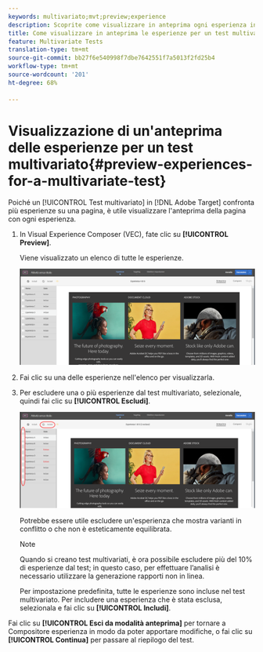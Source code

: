 ```yaml
---
keywords: multivariato;mvt;preview;experience
description: Scoprite come visualizzare in anteprima ogni esperienza in un'attività Test multivariato (MVT) in  Adobe Target utilizzando Visual Experience Composer (VEC) (Compositore esperienza visivo).
title: Come visualizzare in anteprima le esperienze per un test multivariato (MVT)
feature: Multivariate Tests
translation-type: tm+mt
source-git-commit: bb27f6e540998f7dbe7642551f7a5013f2fd25b4
workflow-type: tm+mt
source-wordcount: '201'
ht-degree: 68%

---
```



# Visualizzazione di un&#39;anteprima delle esperienze per un test multivariato{#preview-experiences-for-a-multivariate-test}

Poiché un [!UICONTROL Test multivariato] in [!DNL Adobe Target] confronta più esperienze su una pagina, è utile visualizzare l&#39;anteprima della pagina con ogni esperienza.

1. In Visual Experience Composer (VEC), fate clic su **[!UICONTROL Preview]**.

   Viene visualizzato un elenco di tutte le esperienze.

   ![](assets/preview.png)

1. Fai clic su una delle esperienze nell&#39;elenco per visualizzarla.

1. Per escludere una o più esperienze dal test multivariato, selezionale, quindi fai clic su **[!UICONTROL Escludi]**.

   ![Escludere le esperienze](/help/c-activities/c-multivariate-testing/t-create-multivariate-test/assets/preview-mvt-exclude.png)

   Potrebbe essere utile escludere un&#39;esperienza che mostra varianti in conflitto o che non è esteticamente equilibrata.

   >[!NOTE]
   >
   >Quando si creano test multivariati, è ora possibile escludere più del 10% di esperienze dal test; in questo caso, per effettuare l’analisi è necessario utilizzare la generazione rapporti non in linea.

   Per impostazione predefinita, tutte le esperienze sono incluse nel test multivariato. Per includere una esperienza che è stata esclusa, selezionala e fai clic su **[!UICONTROL Includi]**.

Fai clic su **[!UICONTROL Esci da modalità anteprima]** per tornare a Compositore esperienza in modo da poter apportare modifiche, o fai clic su **[!UICONTROL Continua]** per passare al riepilogo del test.

